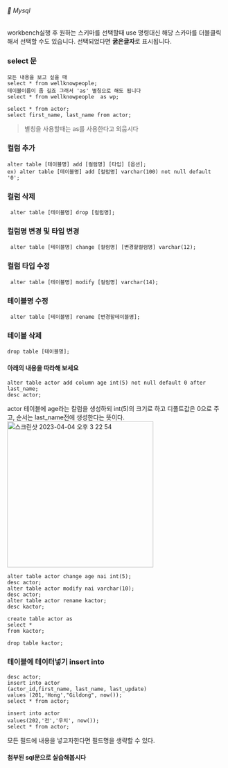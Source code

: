 ###### :cactus:  Mysql


workbench실행 후 원하는 스키마를 선택할때 use 명령대신 해당 스카마를 더블클릭해서 선택할 수도 있습니다. 선택되었다면 <b>굵은글자</b>로 표시됩니다.   

### select 문
```
모든 내용을 보고 싶을 때  
select * from wellknowpeople;
테이블이름이 좀 길죠 그래서 'as' 별칭으로 해도 됩니다 
select * from wellknowpeople  as wp;

select * from actor;
select first_name, last_name from actor;
```
> 별칭을 사용할때는 as를 사용한다고 외웁시다

### 컬럼 추가
```
alter table [테이블명] add [컬럼명] [타입] [옵션]; 
ex) alter table [테이블명] add [컬럼명] varchar(100) not null default '0'; 
```
###  컬럼 삭제
``` alter table [테이블명] drop [컬럼명];```


###  컬럼명 변경 및 타입 변경
``` alter table [테이블명] change [컬럼명] [변경할컬럼명] varchar(12);```

###  컬럼 타입 수정
``` alter table [테이블명] modify [컬럼명] varchar(14);```

### 테이블명 수정
``` alter table [테이블명] rename [변경할테이블명];```
### 테이블 삭제
```drop table [테이블명]; ```



#### 아래의 내용을 따라해 보세요
``` 
alter table actor add column age int(5) not null default 0 after last_name;
desc actor;
```    
actor 테이블에 age라는 칼럼을 생성하되 int(5)의 크기로 하고 디폴트값은 0으로 주고, 순서는 last_name전에 생성한다는 뜻이다.  
<img width="337" alt="스크린샷 2023-04-04 오후 3 22 54" src="https://user-images.githubusercontent.com/48478079/229705426-bb8fee1b-2819-4493-9a58-87125f387be2.png">

```
alter table actor change age nai int(5);
desc actor;
alter table actor modify nai varchar(10);
desc actor;
alter table actor rename kactor;
desc kactor;

create table actor as
select *
from kactor;

drop table kactor;
```


### 테이블에 테이터넣기 insert into
```
desc actor;
insert into actor
(actor_id,first_name, last_name, last_update)
values (201,'Hong',"Gildong", now());
select * from actor;

insert into actor
values(202,'전','우치', now());
select * from actor;
```    
모든 필드에 내용을 넣고자한다면 필드명을 생략할 수 있다.   


#### 첨부된 sql문으로 실습해봅시다 
